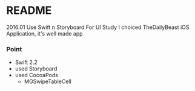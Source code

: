 # README #

2016.01 
Use Swift n Storyboard For UI Study
I choiced TheDailyBeast iOS Application, it's well made app

### Point ###

* Swift 2.2
* used Storyboard
* used CocoaPods
    * MGSwipeTableCell

